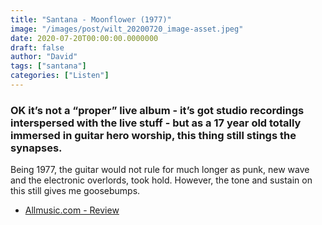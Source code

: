 ```yaml
---
title: "Santana - Moonflower (1977)"
image: "/images/post/wilt_20200720_image-asset.jpeg"
date: 2020-07-20T00:00:00.0000000
draft: false
author: "David"
tags: ["santana"]
categories: ["Listen"]
---
```

### OK it’s not a “proper” live album - it’s got studio recordings interspersed with the live stuff - but as a 17 year old totally immersed in guitar hero worship, this thing still stings the synapses.   
  
Being 1977, the guitar would not rule for much longer as punk, new wave and the electronic overlords, took hold.  However, the tone and sustain on this still gives me goosebumps.    

-  [Allmusic.com - Review](https://www.allmusic.com/album/moonflower-mw0000191747)